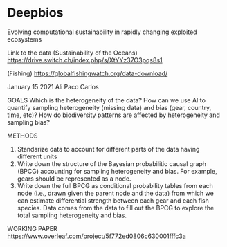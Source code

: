 # Deepbios
Evolving computational sustainability in rapidly changing exploited ecosystems

Link to the data
(Sustainability of the Oceans)
https://drive.switch.ch/index.php/s/XtYYz37O3pqs8s1

(Fishing)
https://globalfishingwatch.org/data-download/



January 15 2021 Ali Paco Carlos

GOALS
Which is the heterogeneity of the data? 
How can we use AI to quantify sampling heterogeneity (missing data) and bias (gear, country, time, etc)?
How do biodiversity patterns are affected by heterogeneity and sampling bias?


METHODS
1. Standarize data to account for different parts of the data having different units
2. Write down the structure of the Bayesian probabilitic causal graph (BPCG) accounting for 
sampling heterogeneity and bias. For example, gears should be represented as a node. 
3. Write down the full BPCG as conditional probability tables from each node (i.e., drawn given the parent node and the data) from which we can estimate differential strength between each gear and each fish species. Data comes from the data to fill out the BPCG to explore the total sampling heterogeneity and bias. 


WORKING PAPER 
https://www.overleaf.com/project/5f772ed0806c630001fffc3a
